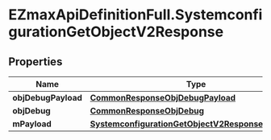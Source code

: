 # EZmaxApiDefinitionFull.SystemconfigurationGetObjectV2Response

## Properties

Name | Type | Description | Notes
------------ | ------------- | ------------- | -------------
**objDebugPayload** | [**CommonResponseObjDebugPayload**](CommonResponseObjDebugPayload.md) |  | 
**objDebug** | [**CommonResponseObjDebug**](CommonResponseObjDebug.md) |  | [optional] 
**mPayload** | [**SystemconfigurationGetObjectV2ResponseMPayload**](SystemconfigurationGetObjectV2ResponseMPayload.md) |  | 


